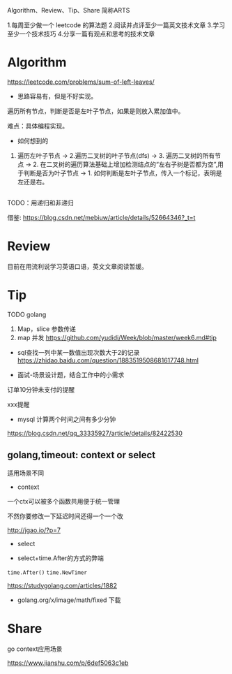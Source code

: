 Algorithm、Review、Tip、Share 简称ARTS

1.每周至少做一个 leetcode 的算法题 2.阅读并点评至少一篇英文技术文章 3.学习至少一个技术技巧 4.分享一篇有观点和思考的技术文章

# Algorithm

https://leetcode.com/problems/sum-of-left-leaves/

* 思路容易有，但是不好实现。

遍历所有节点，判断是否是左叶子节点，如果是则放入累加值中。

难点：具体编程实现。

* 如何想到的

1. 遍历左叶子节点 -> 2.遍历二叉树的叶子节点(dfs) -> 3. 遍历二叉树的所有节点 
-> 2. 在二叉树的遍历算法基础上增加检测结点的“左右子树是否都为空”,用于判断是否为叶子节点 -> 1. 如何判断是左叶子节点，传入一个标记，表明是左还是右。

```
```

TODO：用递归和非递归

借鉴:
https://blog.csdn.net/mebiuw/article/details/52664346?_t=t

# Review
目前在用流利说学习英语口语，英文文章阅读暂缓。

# Tip 

TODO golang
1. Map，slice 参数传递
2. map 并发 https://github.com/yudidi/Week/blob/master/week6.md#tip

* sql查找一列中某一数值出现次数大于2的记录
https://zhidao.baidu.com/question/1883519508681617748.html


* 面试-场景设计题，结合工作中的小需求

订单10分钟未支付的提醒

xxx提醒

* mysql 计算两个时间之间有多少分钟

https://blog.csdn.net/qq_33335927/article/details/82422530


## golang,timeout: context or select

适用场景不同

* context

一个ctx可以被多个函数共用便于统一管理

不然你要修改一下延迟时间还得一个一个改

http://jgao.io/?p=7


* select

* select+time.After的方式的弊端

 `time.After()`
 `time.NewTimer`

https://studygolang.com/articles/1882


* golang.org/x/image/math/fixed 下载


# Share

go context应用场景

https://www.jianshu.com/p/6def5063c1eb


